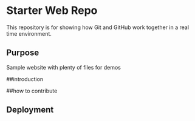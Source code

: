 # Starter Web Repo

This repository is for showing how Git and GitHub work together in a real time environment. 



## Purpose

Sample website with plenty of files for demos

##introduction

##how to contribute

## Deployment